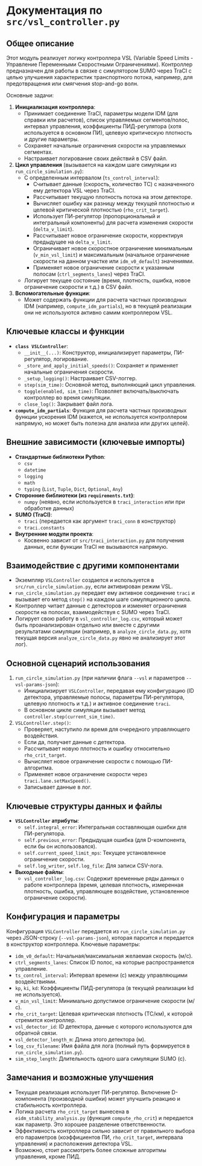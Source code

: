 # Документация по `src/vsl_controller.py`

## Общее описание

Этот модуль реализует логику контроллера VSL (Variable Speed Limits - Управление Переменными Скоростными Ограничениями). Контроллер предназначен для работы в связке с симулятором SUMO через TraCI с целью улучшения характеристик транспортного потока, например, для предотвращения или смягчения stop-and-go волн.

Основные задачи:

1.  **Инициализация контроллера**:
    *   Принимает соединение TraCI, параметры модели IDM (для справки или расчетов), список управляемых сегментов/полос, интервал управления, коэффициенты ПИД-регулятора (хотя используется в основном ПИ), целевую критическую плотность и другие параметры.
    *   Сохраняет начальные ограничения скорости на управляемых сегментах.
    *   Настраивает логирование своих действий в CSV файл.
2.  **Цикл управления** (вызывается на каждом шаге симуляции из `run_circle_simulation.py`):
    *   С определенным интервалом (`ts_control_interval`):
        *   Считывает данные (скорость, количество ТС) с назначенного ему детектора VSL через TraCI.
        *   Рассчитывает текущую плотность потока на этом детекторе.
        *   Вычисляет ошибку как разницу между текущей плотностью и целевой критической плотностью (`rho_crit_target`).
        *   Использует ПИ-регулятор (пропорциональный и интегральный компоненты) для расчета изменения скорости (`delta_v_limit`).
        *   Рассчитывает новое ограничение скорости, корректируя предыдущее на `delta_v_limit`.
        *   Ограничивает новое скоростное ограничение минимальным (`v_min_vsl_limit`) и максимальным (начальное ограничение скорости на данном участке или `idm_v0_default`) значениями.
        *   Применяет новое ограничение скорости к указанным полосам (`ctrl_segments_lanes`) через TraCI.
    *   Логирует текущее состояние (время, плотность, ошибка, новое ограничение скорости и т.д.) в CSV файл.
3.  **Вспомогательные функции**:
    *   Может содержать функции для расчета частных производных IDM (например, `compute_idm_partials`), но в текущей реализации они не используются активно самим контроллером VSL.

## Ключевые классы и функции

-   **`class VSLController`**:
    *   `__init__(...)`: Конструктор, инициализирует параметры, ПИ-регулятор, логирование.
    *   `_store_and_apply_initial_speeds()`: Сохраняет и применяет начальные ограничения скорости.
    *   `_setup_logging()`: Настраивает CSV-логгер.
    *   `step(sim_time)`: Основной метод, выполняющий цикл управления.
    *   `toggle(enabled, sim_time)`: Позволяет включать/выключать контроллер во время симуляции.
    *   `close_log()`: Закрывает файл лога.
-   **`compute_idm_partials`**: Функция для расчета частных производных функции ускорения IDM (кажется, не используется контроллером напрямую, но может быть полезна для анализа или других целей).

## Внешние зависимости (ключевые импорты)

-   **Стандартные библиотеки Python**:
    *   `csv`
    *   `datetime`
    *   `logging`
    *   `math`
    *   `typing` (`List`, `Tuple`, `Dict`, `Optional`, `Any`)
-   **Сторонние библиотеки (из `requirements.txt`)**:
    *   `numpy` (неявно, если используется в `traci_interaction` или при обработке данных)
-   **SUMO (TraCI)**:
    *   `traci` (передается как аргумент `traci_conn` в конструктор)
    *   `traci.constants`
-   **Внутренние модули проекта**:
    *   Косвенно зависит от `src/traci_interaction.py` для получения данных, если функции TraCI не вызываются напрямую.

## Взаимодействие с другими компонентами

-   Экземпляр `VSLController` создается и используется в `src/run_circle_simulation.py`, если активирован режим VSL.
-   `run_circle_simulation.py` передает ему активное соединение `traci` и вызывает его метод `step()` на каждом шаге симуляционного цикла.
-   Контроллер читает данные с детекторов и изменяет ограничения скорости на полосах, взаимодействуя с SUMO через TraCI.
-   Логирует свою работу в `vsl_controller_log.csv`, который может быть проанализирован отдельно или вместе с другими результатами симуляции (например, в `analyze_circle_data.py`, хотя текущая версия `analyze_circle_data.py` явно не анализирует этот лог).

## Основной сценарий использования

1.  `run_circle_simulation.py` (при наличии флага `--vsl` и параметров `--vsl-params-json`):
    *   Инициализирует `VSLController`, передавая ему конфигурацию (ID детектора, управляемые полосы, параметры ПИ-регулятора, целевую плотность и т.д.) и активное соединение `traci`.
    *   В основном цикле симуляции вызывает метод `controller.step(current_sim_time)`.
2.  `VSLController.step()`:
    *   Проверяет, наступило ли время для очередного управляющего воздействия.
    *   Если да, получает данные с детектора.
    *   Рассчитывает новую плотность и ошибку относительно `rho_crit_target`.
    *   Вычисляет новое ограничение скорости с помощью ПИ-алгоритма.
    *   Применяет новое ограничение скорости через `traci.lane.setMaxSpeed()`.
    *   Записывает данные в лог.

## Ключевые структуры данных и файлы

-   **`VSLController` атрибуты**:
    *   `self.integral_error`: Интегральная составляющая ошибки для ПИ-регулятора.
    *   `self.previous_error`: Предыдущая ошибка (для D-компонента, если бы он использовался).
    *   `self.current_speed_limit_mps`: Текущее установленное ограничение скорости.
    *   `self.log_writer`, `self.log_file`: Для записи CSV-лога.
-   **Выходные файлы**:
    *   `vsl_controller_log.csv`: Содержит временные ряды данных о работе контроллера (время, целевая плотность, измеренная плотность, ошибка, управляющее воздействие, установленное ограничение скорости).

## Конфигурация и параметры

Конфигурация `VSLController` передается из `run_circle_simulation.py` через JSON-строку (`--vsl-params-json`), которая парсится и передается в конструктор контроллера. Ключевые параметры:

-   `idm_v0_default`: Начальная/максимальная желаемая скорость (м/с).
-   `ctrl_segments_lanes`: Список ID полос, на которые распространяется управление.
-   `ts_control_interval`: Интервал времени (с) между управляющими воздействиями.
-   `kp`, `ki`, `kd`: Коэффициенты ПИД-регулятора (в текущей реализации kd не используется).
-   `v_min_vsl_limit`: Минимально допустимое ограничение скорости (м/с).
-   `rho_crit_target`: Целевая критическая плотность (ТС/км), к которой стремится контроллер.
-   `vsl_detector_id`: ID детектора, данные с которого используются для обратной связи.
-   `vsl_detector_length_m`: Длина этого детектора (м).
-   `log_csv_filename`: Имя файла для лога (полный путь формируется в `run_circle_simulation.py`).
-   `sim_step_length`: Длительность одного шага симуляции SUMO (с).

## Замечания и возможные улучшения

-   Текущая реализация использует ПИ-регулятор. Включение D-компонента (производной ошибки) может улучшить реакцию и стабильность контроллера.
-   Логика расчета `rho_crit_target` вынесена в `eidm_stability_analysis.py` (функция `compute_rho_crit`) и передается как параметр. Это хорошее разделение ответственности.
-   Эффективность контроллера сильно зависит от правильного выбора его параметров (коэффициентов ПИ, `rho_crit_target`, интервала управления) и расположения детектора VSL.
-   Возможно, стоит рассмотреть более сложные алгоритмы управления, кроме ПИД. 